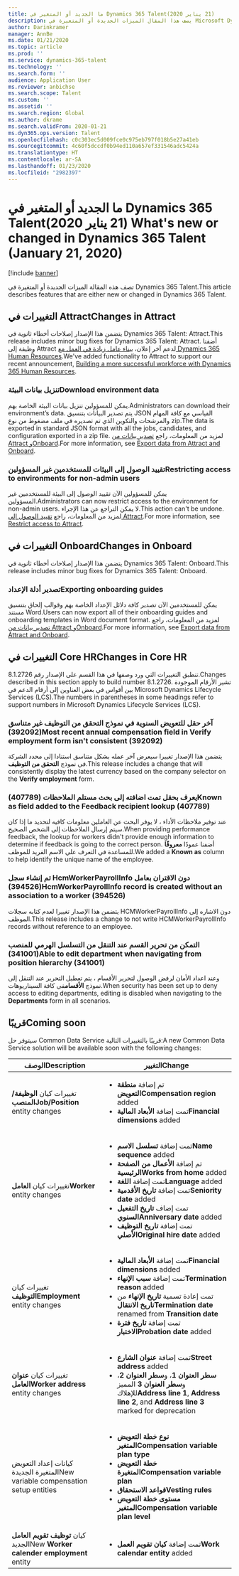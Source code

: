 ```yaml
---
title: ما الجديد أو المتغير في Dynamics 365 Talent‏ (21‏ يناير 2020)
description: يصف هذا المقال الميزات الجديدة أو المتغيرة في Microsoft Dynamics 365 Talent.
author: Darinkramer
manager: AnnBe
ms.date: 01/21/2020
ms.topic: article
ms.prod: ''
ms.service: dynamics-365-talent
ms.technology: ''
ms.search.form: ''
audience: Application User
ms.reviewer: anbichse
ms.search.scope: Talent
ms.custom: ''
ms.assetid: ''
ms.search.region: Global
ms.author: dkrame
ms.search.validFrom: 2020-01-21
ms.dyn365.ops.version: Talent
ms.openlocfilehash: c0c303ec5d009fce0c975eb797f018b5e27a41eb
ms.sourcegitcommit: 4c60f5dccdf0b94ed110a657ef331546adc5424a
ms.translationtype: HT
ms.contentlocale: ar-SA
ms.lasthandoff: 01/23/2020
ms.locfileid: "2982397"
---
```

# <a name="whats-new-or-changed-in-dynamics-365-talent-january-21-2020"></a><span data-ttu-id="bab6e-103">ما الجديد أو المتغير في Dynamics 365 Talent‏ (21‏ يناير 2020)</span><span class="sxs-lookup"><span data-stu-id="bab6e-103">What's new or changed in Dynamics 365 Talent (January 21, 2020)</span></span>

[!include [banner](includes/banner.md)]

<span data-ttu-id="bab6e-104">تصف هذه المقالة الميزات الجديدة أو المتغيرة في Dynamics 365 Talent.</span><span class="sxs-lookup"><span data-stu-id="bab6e-104">This article describes features that are either new or changed in Dynamics 365 Talent.</span></span>

## <a name="changes-in-attract"></a><span data-ttu-id="bab6e-105">التغييرات في Attract</span><span class="sxs-lookup"><span data-stu-id="bab6e-105">Changes in Attract</span></span>

<span data-ttu-id="bab6e-106">يتضمن هذا الإصدار إصلاحات أخطاء ثانوية في Dynamics 365 Talent: Attract.</span><span class="sxs-lookup"><span data-stu-id="bab6e-106">This release includes minor bug fixes for Dynamics 365 Talent: Attract.</span></span> <span data-ttu-id="bab6e-107">أضفنا وظيفة إلى Attract لدعم آخر إعلان، [ببناء عامل زيادة في العمل مع Dynamics 365 Human Resources](https://cloudblogs.microsoft.com/dynamics365/bdm/2019/12/06/building-a-more-successful-workforce-with-dynamics-365-human-resources/).</span><span class="sxs-lookup"><span data-stu-id="bab6e-107">We've added functionality to Attract to support our recent announcement, [Building a more successful workforce with Dynamics 365 Human Resources](https://cloudblogs.microsoft.com/dynamics365/bdm/2019/12/06/building-a-more-successful-workforce-with-dynamics-365-human-resources/).</span></span>

### <a name="download-environment-data"></a><span data-ttu-id="bab6e-108">تنزيل بيانات البيئة</span><span class="sxs-lookup"><span data-stu-id="bab6e-108">Download environment data</span></span>

<span data-ttu-id="bab6e-109">يمكن للمسؤولين تنزيل بيانات البيئة الخاصة بهم.</span><span class="sxs-lookup"><span data-stu-id="bab6e-109">Administrators can download their environment’s data.</span></span> <span data-ttu-id="bab6e-110">يتم تصدير البيانات بتنسيق JSON القياسي مع كافة المهام والمرشحات والتكوين الذي تم تصديره في ملف مضغوط من نوع zip.</span><span class="sxs-lookup"><span data-stu-id="bab6e-110">The data is exported in standard JSON format with all the jobs, candidates, and configuration exported in a zip file.</span></span> <span data-ttu-id="bab6e-111">لمزيد من المعلومات، راجع [تصدير بيانات من Attract وOnboard](https://docs.microsoft.com/dynamics365/talent/attract-onboard-export-data).</span><span class="sxs-lookup"><span data-stu-id="bab6e-111">For more information, see [Export data from Attract and Onboard](https://docs.microsoft.com/dynamics365/talent/attract-onboard-export-data).</span></span>

### <a name="restricting-access-to-environments-for-non-admin-users"></a><span data-ttu-id="bab6e-112">تقييد الوصول إلى البيئات للمستخدمين غير المسؤولين</span><span class="sxs-lookup"><span data-stu-id="bab6e-112">Restricting access to environments for non-admin users</span></span>

<span data-ttu-id="bab6e-113">يمكن للمسؤولين الآن تقييد الوصول إلى البيئة للمستخدمين غير المسؤولين.</span><span class="sxs-lookup"><span data-stu-id="bab6e-113">Administrators can now restrict access to the environment for non-admin users.</span></span> <span data-ttu-id="bab6e-114">لا يمكن التراجع عن هذا الإجراء.</span><span class="sxs-lookup"><span data-stu-id="bab6e-114">This action can't be undone.</span></span> <span data-ttu-id="bab6e-115">لمزيد من المعلومات، راجع [تقييد الوصول إلى Attract](https://docs.microsoft.com/dynamics365/talent/attract-onboard-export-data#restrict-access-to-attract).</span><span class="sxs-lookup"><span data-stu-id="bab6e-115">For more information, see [Restrict access to Attract](https://docs.microsoft.com/dynamics365/talent/attract-onboard-export-data#restrict-access-to-attract).</span></span>

## <a name="changes-in-onboard"></a><span data-ttu-id="bab6e-116">التغييرات في Onboard</span><span class="sxs-lookup"><span data-stu-id="bab6e-116">Changes in Onboard</span></span>

<span data-ttu-id="bab6e-117">يتضمن هذا الإصدار إصلاحات أخطاء ثانوية في Dynamics 365 Talent: Onboard.</span><span class="sxs-lookup"><span data-stu-id="bab6e-117">This release includes minor bug fixes for Dynamics 365 Talent: Onboard.</span></span>

### <a name="exporting-onboarding-guides"></a><span data-ttu-id="bab6e-118">تصدير أدلة الإعداد</span><span class="sxs-lookup"><span data-stu-id="bab6e-118">Exporting onboarding guides</span></span>

<span data-ttu-id="bab6e-119">يمكن للمستخدمين الآن تصدير كافة دلائل الإعداد الخاصة بهم وقوالب إلحاق بتنسيق مستند Word.</span><span class="sxs-lookup"><span data-stu-id="bab6e-119">Users can now export all of their onboarding guides and onboarding templates in Word document format.</span></span> <span data-ttu-id="bab6e-120">لمزيد من المعلومات، راجع [تصدير بيانات من Attract وOnboard](https://docs.microsoft.com/dynamics365/talent/attract-onboard-export-data).</span><span class="sxs-lookup"><span data-stu-id="bab6e-120">For more information, see [Export data from Attract and Onboard](https://docs.microsoft.com/dynamics365/talent/attract-onboard-export-data).</span></span>

## <a name="changes-in-core-hr"></a><span data-ttu-id="bab6e-121">التغييرات في Core HR</span><span class="sxs-lookup"><span data-stu-id="bab6e-121">Changes in Core HR</span></span>

<span data-ttu-id="bab6e-122">تنطبق التغييرات التي ورد وصفها في هذا القسم على الإصدار رقم 8.1.2726.</span><span class="sxs-lookup"><span data-stu-id="bab6e-122">Changes described in this section apply to build number 8.1.2726.</span></span> <span data-ttu-id="bab6e-123">تشير الأرقام الموجودة بين أقواس في بعض العناوين إلى أرقام الدعم في Microsoft Dynamics Lifecycle Services (LCS).</span><span class="sxs-lookup"><span data-stu-id="bab6e-123">The numbers in parentheses in some headings refer to support numbers in Microsoft Dynamics Lifecycle Services (LCS).</span></span>

### <a name="most-recent-annual-compensation-field-in-verify-employment-form-isnt-consistent-392092"></a><span data-ttu-id="bab6e-124">آخر حقل للتعويض السنوية في نموذج التحقق من التوظيف غير متناسق (392092)</span><span class="sxs-lookup"><span data-stu-id="bab6e-124">Most recent annual compensation field in Verify employment form isn't consistent (392092)</span></span>

<span data-ttu-id="bab6e-125">يتضمن هذا الإصدار تغييرا سيعرض آخر عمله بشكل متناسق استنادا إلى محدد الشركة في نموذج **التحقق من التوظيف**.</span><span class="sxs-lookup"><span data-stu-id="bab6e-125">This release includes a change that will consistently display the latest currency based on the company selector on the **Verify employment** form.</span></span>

### <a name="known-as-field-added-to-the-feedback-recipient-lookup-407789"></a><span data-ttu-id="bab6e-126">يعرف بحقل تمت اضافته إلى بحث مستلم الملاحظات (407789)</span><span class="sxs-lookup"><span data-stu-id="bab6e-126">Known as field added to the Feedback recipient lookup (407789)</span></span>

<span data-ttu-id="bab6e-127">عند توفير ملاحظات الأداء ، لا يوفر البحث عن العاملين معلومات كافيه لتحديد ما إذا كان سيتم إرسال الملاحظات إلى الشخص الصحيح.</span><span class="sxs-lookup"><span data-stu-id="bab6e-127">When providing performance feedback, the lookup for workers didn't provide enough information to determine if feedback is going to the correct person.</span></span> <span data-ttu-id="bab6e-128">أضفنا عمودًا **معروفًا** للمساعدة في التعرف علي الاسم الفريد للموظف.</span><span class="sxs-lookup"><span data-stu-id="bab6e-128">We added a **Known as** column to help identify the unique name of the employee.</span></span>
 
### <a name="hcmworkerpayrollinfo-record-is-created-without-an-association-to-a-worker-394526"></a><span data-ttu-id="bab6e-129">تم إنشاء سجل HcmWorkerPayrollInfo دون الاقتران بعامل (394526)</span><span class="sxs-lookup"><span data-stu-id="bab6e-129">HcmWorkerPayrollInfo record is created without an association to a worker (394526)</span></span>

<span data-ttu-id="bab6e-130">يتضمن هذا الإصدار تغييرا لعدم كتابه سجلات HCMWorkerPayrollInfo دون الاشاره إلى الموظف.</span><span class="sxs-lookup"><span data-stu-id="bab6e-130">This release includes a change to not write HCMWorkerPayrollInfo records without reference to an employee.</span></span>

### <a name="able-to-edit-department-when-navigating-from-position-hierarchy-341001"></a><span data-ttu-id="bab6e-131">التمكن من تحرير القسم عند التنقل من التسلسل الهرمي للمنصب (341001)</span><span class="sxs-lookup"><span data-stu-id="bab6e-131">Able to edit department when navigating from position hierarchy (341001)</span></span>

<span data-ttu-id="bab6e-132">وعند اعداد الأمان لرفض الوصول لتحرير الأقسام ، يتم تعطيل التحرير عند التنقل إلى نموذج **الأقسام**في كافة السيناريوهات.</span><span class="sxs-lookup"><span data-stu-id="bab6e-132">When security has been set up to deny access to editing departments, editing is disabled when navigating to the **Departments** form in all scenarios.</span></span>

## <a name="coming-soon"></a><span data-ttu-id="bab6e-133">قريبًا</span><span class="sxs-lookup"><span data-stu-id="bab6e-133">Coming soon</span></span>

<span data-ttu-id="bab6e-134">سيتوفر حل Common Data Service قريبًا بالتغييرات التالية:</span><span class="sxs-lookup"><span data-stu-id="bab6e-134">A new Common Data Service solution will be available soon with the following changes:</span></span>

| <span data-ttu-id="bab6e-135">‏‏الوصف</span><span class="sxs-lookup"><span data-stu-id="bab6e-135">Description</span></span> | <span data-ttu-id="bab6e-136">التغيير</span><span class="sxs-lookup"><span data-stu-id="bab6e-136">Change</span></span> |
| --- | --- |
| <span data-ttu-id="bab6e-137">تغييرات كيان **الوظيفة/المنصب**</span><span class="sxs-lookup"><span data-stu-id="bab6e-137">**Job/Position** entity changes</span></span> | <ul><li><span data-ttu-id="bab6e-138">تم إضافة **منطقة التعويض**</span><span class="sxs-lookup"><span data-stu-id="bab6e-138">**Compensation region** added</span></span></li><li><span data-ttu-id="bab6e-139">تمت إضافة **الأبعاد المالية**</span><span class="sxs-lookup"><span data-stu-id="bab6e-139">**Financial dimensions** added</span></span></li></ul> |
| <span data-ttu-id="bab6e-140">تغييرات كيان **العامل**</span><span class="sxs-lookup"><span data-stu-id="bab6e-140">**Worker** entity changes</span></span> | <ul><li><span data-ttu-id="bab6e-141">تمت إضافة **تسلسل الاسم**</span><span class="sxs-lookup"><span data-stu-id="bab6e-141">**Name sequence** added</span></span></li><li><span data-ttu-id="bab6e-142">تم إضافة **الأعمال من الصفحة الرئيسية**</span><span class="sxs-lookup"><span data-stu-id="bab6e-142">**Works from home** added</span></span></li><li><span data-ttu-id="bab6e-143">تمت إضافة **اللغة**</span><span class="sxs-lookup"><span data-stu-id="bab6e-143">**Language** added</span></span></li><li><span data-ttu-id="bab6e-144">تمت إضافة **تاريخ الأقدمية**</span><span class="sxs-lookup"><span data-stu-id="bab6e-144">**Seniority date** added</span></span></li><li><span data-ttu-id="bab6e-145">تمت إضاف **تاريخ التفعيل السنوي**</span><span class="sxs-lookup"><span data-stu-id="bab6e-145">**Anniversary date** added</span></span></li><li><span data-ttu-id="bab6e-146">تمت إضافة **تاريخ التوظيف الأصلي**</span><span class="sxs-lookup"><span data-stu-id="bab6e-146">**Original hire date** added</span></span></li></ul> |
| <span data-ttu-id="bab6e-147">تغييرات كيان **التوظيف**</span><span class="sxs-lookup"><span data-stu-id="bab6e-147">**Employment** entity changes</span></span> | <ul><li><span data-ttu-id="bab6e-148">تمت إضافة **الأبعاد المالية**</span><span class="sxs-lookup"><span data-stu-id="bab6e-148">**Financial dimensions** added</span></span></li><li><span data-ttu-id="bab6e-149">تمت إضافة **سبب الإنهاء**</span><span class="sxs-lookup"><span data-stu-id="bab6e-149">**Termination reason** added</span></span></li><li><span data-ttu-id="bab6e-150">تمت إعادة تسمية **تاريخ الإنهاء** من **تاريخ الانتقال**</span><span class="sxs-lookup"><span data-stu-id="bab6e-150">**Termination date** renamed from **Transition date**</span></span></li><li><span data-ttu-id="bab6e-151">تمت إضافة **تاريخ فترة الاختبار**</span><span class="sxs-lookup"><span data-stu-id="bab6e-151">**Probation date** added</span></span></li></ul> |
| <span data-ttu-id="bab6e-152">تغييرات كيان **عنوان العامل**</span><span class="sxs-lookup"><span data-stu-id="bab6e-152">**Worker address** entity changes</span></span> | <ul><li><span data-ttu-id="bab6e-153">تمت إضافة **عنوان الشارع**</span><span class="sxs-lookup"><span data-stu-id="bab6e-153">**Street address** added</span></span></li><li><span data-ttu-id="bab6e-154">**سطر العنوان 1**، و**سطر العنوان 2**، و**سطر العنوان 3** المميز للإهلاك</span><span class="sxs-lookup"><span data-stu-id="bab6e-154">**Address line 1**, **Address line 2**, and **Address line 3** marked for deprecation</span></span></li></ul> |
| <span data-ttu-id="bab6e-155">كيانات إعداد التعويض المتغيرة الجديدة</span><span class="sxs-lookup"><span data-stu-id="bab6e-155">New variable compensation setup entities</span></span> | <ul><li><span data-ttu-id="bab6e-156">**نوع خطة التعويض المتغير**</span><span class="sxs-lookup"><span data-stu-id="bab6e-156">**Compensation variable plan type**</span></span></li><li><span data-ttu-id="bab6e-157">**خطة التعويض المتغيرة**</span><span class="sxs-lookup"><span data-stu-id="bab6e-157">**Compensation variable plan**</span></span></li><li><span data-ttu-id="bab6e-158">**قواعد الاستحقاق**</span><span class="sxs-lookup"><span data-stu-id="bab6e-158">**Vesting rules**</span></span></li><li><span data-ttu-id="bab6e-159">**مستوى خطة التعويض المتغير**</span><span class="sxs-lookup"><span data-stu-id="bab6e-159">**Compensation variable plan level**</span></span></li></ul> |
| <span data-ttu-id="bab6e-160">كيان **توظيف تقويم العامل** الجديد</span><span class="sxs-lookup"><span data-stu-id="bab6e-160">New **Worker calender employment** entity</span></span> | <ul><li><span data-ttu-id="bab6e-161">تمت إضافة **كيان تقويم العمل**</span><span class="sxs-lookup"><span data-stu-id="bab6e-161">**Work calendar entity** added</span></span></li></ul> |
